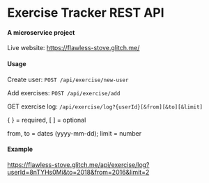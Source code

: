# Exercise Tracker REST API

#### A microservice project

Live website: https://flawless-stove.glitch.me/

#### Usage

Create user: `POST /api/exercise/new-user`

Add exercises: `POST /api/exercise/add`

GET exercise log: `/api/exercise/log?{userId}[&from][&to][&limit]`

{ } = required, [ ] = optional

from, to = dates (yyyy-mm-dd); limit = number

#### Example
https://flawless-stove.glitch.me/api/exercise/log?userId=8nTYHs0Mi&to=2018&from=2016&limit=2
